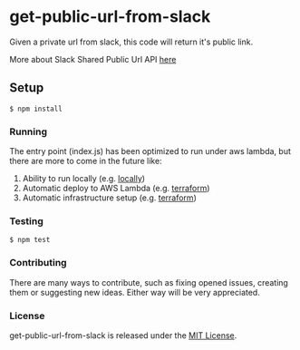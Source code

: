 # get-public-url-from-slack

Given a private url from slack, this code will return it's public link.

More about Slack Shared Public Url API [here](https://api.slack.com/methods/files.sharedPublicURL)

## Setup

```
$ npm install
```

### Running

The entry point (index.js) has been optimized to run under aws lambda, but there
are more to come in the future like:

1. Ability to run locally (e.g. [locally](https://github.com/atlassian/localstack))
2. Automatic deploy to AWS Lambda (e.g. [terraform](https://www.terraform.io))
3. Automatic infrastructure setup (e.g. [terraform](https://www.terraform.io))

### Testing

```
$ npm test
```

### Contributing

There are many ways to contribute, such as fixing opened issues, creating them
or suggesting new ideas.
Either way will be very appreciated.

### License

get-public-url-from-slack is released under the [MIT
License](http://www.opensource.org/licenses/MIT).
